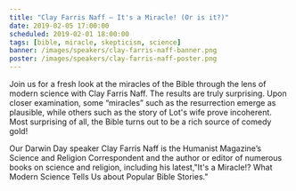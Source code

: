 ```yaml
---
title: "Clay Farris Naff – It's a Miracle! (Or is it?)"
date: 2019-02-05 17:00:00
scheduled: 2019-02-01 18:00:00
tags: [bible, miracle, skepticism, science]
banner: /images/speakers/clay-farris-naff-banner.png
poster: /images/speakers/clay-farris-naff-poster.png
---
```

Join us for a fresh look at the miracles of the Bible through the lens of modern science with Clay Farris Naff. The results are truly surprising. Upon closer examination, some “miracles” such as the resurrection emerge as plausible, while others such as the story of Lot's wife prove incoherent. Most surprising of all, the Bible turns out to be a rich source of comedy gold!

Our Darwin Day speaker Clay Farris Naff is the Humanist Magazine’s Science and Religion Correspondent and the author or editor of numerous books on science and religion, including his latest,"It's a Miracle!? What Modern Science Tells Us about Popular Bible Stories."
